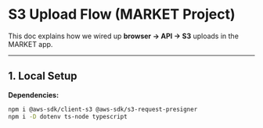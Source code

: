 # S3 Upload Flow (MARKET Project)

This doc explains how we wired up **browser → API → S3** uploads in the MARKET app.

---

## 1. Local Setup

**Dependencies:**
```bash
npm i @aws-sdk/client-s3 @aws-sdk/s3-request-presigner
npm i -D dotenv ts-node typescript
